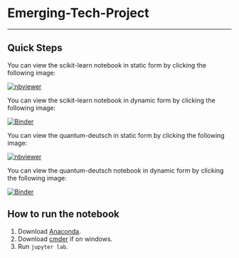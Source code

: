 # Emerging-Tech-Project

***

## Quick Steps 

You can view the scikit-learn notebook in static form by clicking the following image:

[![nbviewer](https://raw.githubusercontent.com/jupyter/design/master/logos/Badges/nbviewer_badge.svg)](https://nbviewer.org/github/GarethOLeary/Emerging-Tech-Project/blob/main/scikit-learn.ipynb)

You can view the scikit-learn notebook in dynamic form by clicking the following image:

[![Binder](https://mybinder.org/badge_logo.svg)](https://mybinder.org/v2/gh/GarethOLeary/Emerging-Tech-Project/HEAD?labpath=scikit-learn.ipynb)

You can view the quantum-deutsch in static form by clicking the following image:

[![nbviewer](https://raw.githubusercontent.com/jupyter/design/master/logos/Badges/nbviewer_badge.svg)](http://nbviewer.org/github/GarethOLeary/Emerging-Tech-Project/blob/main/quantum-deutsch.ipynb)

You can view the quantum-deutsch notebook in dynamic form by clicking the following image:

[![Binder](https://mybinder.org/badge_logo.svg)](https://mybinder.org/v2/gh/GarethOLeary/Emerging-Tech-Project/HEAD?labpath=quantum-deutsch.ipynb)

## How to run the notebook

1. Download [Anaconda](https://docs.anaconda.com/anaconda/install/index.html).
2. Download [cmder](https://cmder.net/) if on windows.
3. Run `jupyter lab`.
